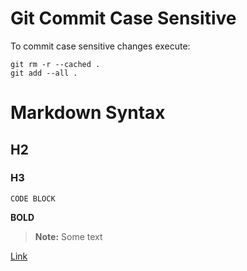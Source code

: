# Git Commit Case Sensitive

To commit case sensitive changes execute:

```
git rm -r --cached .
git add --all .
```

# Markdown Syntax

## H2

### H3

```
CODE BLOCK
```

**BOLD**

> **Note:** Some text

[Link](http://handlebarsjs.com/)
